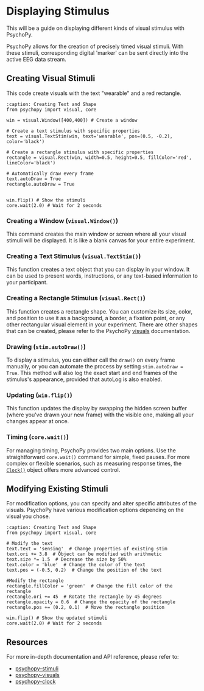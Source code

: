 # Displaying Stimulus

This will be a guide on displaying different kinds of visual stimulus with PsychoPy.

PsychoPy allows for the creation of precisely timed visual stimuli.
With these stimuli, corresponding digital 'marker' can be sent directly into the active EEG data stream.

## Creating Visual Stimuli

This code create visuals with the text "wearable" and a red rectangle.

```{code-block} python
:caption: Creating Text and Shape
from psychopy import visual, core

win = visual.Window([400,400]) # Create a window

# Create a text stimulus with specific properties
text = visual.TextStim(win, text='wearable', pos=(0.5, -0.2), color='black') 

# Create a rectangle stimulus with specific properties
rectangle = visual.Rect(win, width=0.5, height=0.5, fillColor='red', lineColor='black')

# Automatically draw every frame 
text.autoDraw = True  
rectangle.autoDraw = True 


win.flip() # Show the stimuli
core.wait(2.0) # Wait for 2 seconds
```

### Creating a Window (```visual.Window()```)

This command creates the main window or screen where all your visual stimuli will be displayed. It is like a blank canvas for your entire experiment.

### Creating a Text Stimulus (```visual.TextStim()```)

This function creates a text object that you can display in your window. It can be used to present words, instructions, or any text-based information to your participant.

### Creating a Rectangle Stimulus (```visual.Rect()```)

This function creates a rectangle shape. You can customize its size, color, and position to use it as a background, a border, a fixation point, or any other rectangular visual element in your experiment. There are other shapes that can be created, please refer to the PsychoPy [visuals](https://www.psychopy.org/api/visual/index.html) documentation.

### Drawing (```stim.autoDraw()```)

To display a stimulus, you can either call the ```draw()``` on every frame manually, or you can automate the process by setting ```stim.autoDraw = True```. This method will also log the exact start and end frames of the stimulus's appearance, provided that autoLog is also enabled.

### Updating  (```win.flip()```)

This function updates the display by swapping the hidden screen buffer (where you've drawn your new frame) with the visible one, making all your changes appear at once.

### Timing (```core.wait()```)

For managing timing, PsychoPy provides two main options. Use the straightforward ```core.wait()``` command for simple, fixed pauses. For more complex or flexible scenarios, such as measuring response times, the [```Clock()```](https://www.psychopy.org/api/clock.html) object offers more advanced control.

## Modifying Existing Stimuli

For modification options, you can specify and alter specific attributes of the visuals. PsychoPy have various modification options depending on the visual you chose.

```{code-block} python
:caption: Creating Text and Shape
from psychopy import visual, core

# Modify the text
text.text = 'sensing'  # Change properties of existing stim
text.ori += 3.8  # Object can be modified with arithmetic
text.size *= 1.5  # Decrease the size by 50%
text.color = 'blue'  # Change the color of the text
text.pos = (-0.5, 0.2)  # Change the position of the text

#Modify the rectangle
rectangle.fillColor = 'green'  # Change the fill color of the rectangle
rectangle.ori += 45  # Rotate the rectangle by 45 degrees
rectangle.opacity = 0.6  # Change the opacity of the rectangle
rectangle.pos += (0.2, 0.1)  # Move the rectangle position

win.flip() # Show the updated stimuli
core.wait(2.0) # Wait for 2 seconds
```

<!-- ```{image} ../../_static/psychopy-stim.gif
:alt: simple stim
:class: center
:width: 200px
``` -->

## Resources

For more in-depth documentation and API reference, please refer to:

* [psychopy-stimuli](https://www.psychopy.org/coder/codeStimuli.html)
* [psychopy-visuals](https://www.psychopy.org/api/visual/index.html)
* [psychopy-clock](https://www.psychopy.org/api/clock.html)
